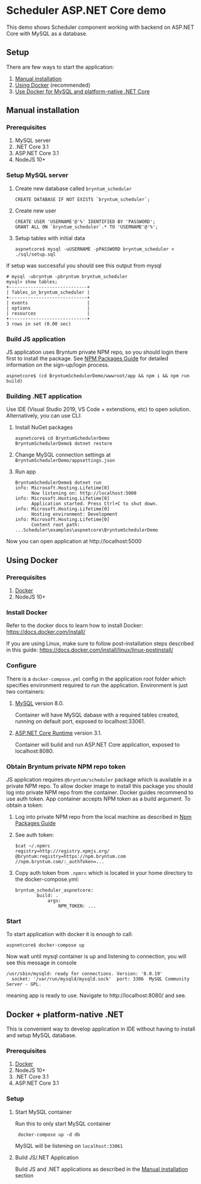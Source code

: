# Scheduler ASP.NET Core demo

This demo shows Scheduler component working with backend on ASP.NET Core with MySQL as a database.

## Setup

There are few ways to start the application:

1. [Manual installation](#manual-installation)
2. [Using Docker](#using-docker) (recommended)
3. [Use Docker for MySQL and platform-native .NET Core](#Docker-+-platform-native-.NET)

<a name="manual"></a>
## Manual installation

### Prerequisites
1. MySQL server
2. .NET Core 3.1
3. ASP.NET Core 3.1
4. NodeJS 10+

### Setup MySQL server

1. Create new database called `bryntum_scheduler`
    
    ```
    CREATE DATABASE IF NOT EXISTS `bryntum_scheduler`;
    ```

2. Create new user

    ```
    CREATE USER 'USERNAME'@'%' IDENTIFIED BY 'PASSWORD';
    GRANT ALL ON `bryntum_scheduler`.* TO 'USERNAME'@'%';
    ```

3. Setup tables with initial data

    ```
    aspnetcore$ mysql -uUSERNAME -pPASSWORD bryntum_scheduler < ./sql/setup.sql
    ```

If setup was successful you should see this output from mysql

```
# mysql -ubryntum -pbryntum bryntum_scheduler
mysql> show tables;
+-----------------------------+
| Tables_in_bryntum_scheduler |
+-----------------------------+
| events                      |
| options                     |
| resources                   |
+-----------------------------+
3 rows in set (0.00 sec)
```

### Build JS application

JS application uses Bryntum private NPM repo, so you should login there first to install the package. See [NPM Packages
Guide](https://bryntum.com/docs/scheduler/#guides/packages.md) for detailed information on the sign-up/login process.

```
aspnetcore$ (cd BryntumSchedulerDemo/wwwroot/app && npm i && npm run build)
```

### Building .NET application

Use IDE (Visual Studio 2019, VS Code + extenstions, etc) to open solution. Alternatively, you can use CLI:

1. Install NuGet packages
    ```
    aspnetcore$ cd BryntumSchedulerDemo
    BryntumSchedulerDemo$ dotnet restore
    ```
2. Change MySQL connection settings at `BryntumSchedulerDemo/appsettings.json`

3. Run app
    ```
    BryntumSchedulerDemo$ dotnet run
    info: Microsoft.Hosting.Lifetime[0]
          Now listening on: http://localhost:5000
    info: Microsoft.Hosting.Lifetime[0]
          Application started. Press Ctrl+C to shut down.
    info: Microsoft.Hosting.Lifetime[0]
          Hosting environment: Development
    info: Microsoft.Hosting.Lifetime[0]
          Content root path: ...Scheduler\examples\aspnetcore\BryntumSchedulerDemo
    ```

Now you can open application at http://localhost:5000

<a name="docker"></a>
## Using Docker

### Prerequisites

1. [Docker](https://docs.docker.com/install/)
2. NodeJS 10+

### Install Docker

Refer to the docker docs to learn how to install Docker:
https://docs.docker.com/install/

If you are using Linux, make sure to follow post-installation steps described in this guide:
https://docs.docker.com/install/linux/linux-postinstall/

### Configure

There is a `docker-compose.yml` config in the application root folder which specifies environment required to run the
application. Environment is just two containers:

1. [MySQL](https://hub.docker.com/_/mysql) version 8.0. 

    Container will have MySQL dabase with a required tables created, running on default port, exposed to localhost:33061.

2. [ASP.NET Core Runtime](https://hub.docker.com/_/microsoft-dotnet-core-aspnet/) version 3.1.

    Container will build and run ASP.NET Core application, exposed to localhost:8080.

### Obtain Bryntum private NPM repo token

JS application requires `@bryntum/scheduler` package which is available in a private NPM repo. To allow docker image
to install this package you should log into private NPM repo from the container. Docker guides recommend to use auth
token. App container accepts NPM token as a build argument. To obtain a token:

1. Log into private NPM repo from the local machine as described in
[Npm Packages Guide](https://bryntum.com/docs/scheduler/#guides/packages.md)

2. See auth token:
    ```
    $cat ~/.npmrc
    registry=http://registry.npmjs.org/
    @bryntum:registry=https://npm.bryntum.com
    //npm.bryntum.com/:_authToken=...
    ```
3. Copy auth token from `.npmrc` which is located in your home directory to the docker-compose.yml:
    ```
    bryntum_scheduler_aspnetcore:
            build: .
                args:
                    NPM_TOKEN: ...
    ```

### Start

To start application with docker it is enough to call:

    aspnetcore$ docker-compose up

Now wait until mysql container is up and listening to connection, you will see this message in console

```
/usr/sbin/mysqld: ready for connections. Version: '8.0.19'
  socket: '/var/run/mysqld/mysqld.sock'  port: 3306  MySQL Community Server - GPL.
  ```

meaning app is ready to use. Navigate to http://localhost:8080/ and see.

## Docker + platform-native .NET

This is convenient way to develop application in IDE without having to install and setup MySQL database.

### Prerequisites

1. [Docker](https://docs.docker.com/install/)
2. NodeJS 10+
3. .NET Core 3.1
4. ASP.NET Core 3.1

### Setup

1. Start MySQL container

    Run this to only start MySQL container

        docker-compose up -d db

    MySQL will be listening on `localhost:33061`

2. Build JS/.NET Application

    Build JS and .NET applications as described in the [Manual installation](#dotner) section

